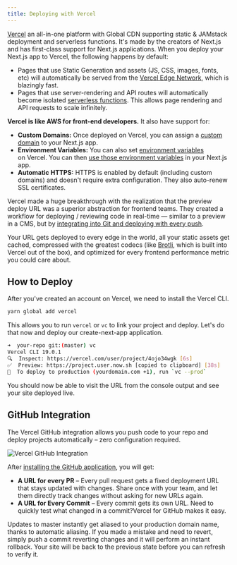 ```yaml
---
title: Deploying with Vercel
---
```


[Vercel](http://vercel.com/) an all-in-one platform with Global CDN supporting static & JAMstack deployment and serverless functions. It's made by the creators of Next.js and has first-class support for Next.js applications. When you deploy your Next.js app to Vercel, the following happens by default:

- Pages that use Static Generation and assets (JS, CSS, images, fonts, etc) will automatically be served from the [Vercel Edge Network](https://vercel.com/edge-network), which is blazingly fast.
- Pages that use server-rendering and API routes will automatically become isolated [serverless functions](https://vercel.com/docs/v2/serverless-functions/introduction). This allows page rendering and API requests to scale infinitely.

**Vercel is like AWS for front-end developers.** It also have support for:

- **Custom Domains:** Once deployed on Vercel, you can assign a [custom domain](https://vercel.com/docs/v2/custom-domains) to your Next.js app.
- **Environment Variables:** You can also set [environment variables](https://zeit.co/docs/v2/build-step#environment-variables) on Vercel. You can then [use those environment variables](https://nextjs.org/docs/api-reference/next.config.js/environment-variables) in your Next.js app.
- **Automatic HTTPS:** HTTPS is enabled by default (including custom domains) and doesn't require extra configuration. They also auto-renew SSL certificates.

Vercel made a huge breakthrough with the realization that the preview deploy URL was a superior abstraction for frontend teams. They created a workflow for deploying / reviewing code in real-time — similar to a preview in a CMS, but by [integrating into Git and deploying with every push](https://vercel.com/github).

Your URL gets deployed to every edge in the world, all your static assets get cached, compressed with the greatest codecs (like [Brotli](https://medium.com/oyotech/how-brotli-compression-gave-us-37-latency-improvement-14d41e50fee4), which is built into Vercel out of the box), and optimized for every frontend performance metric you could care about.

## How to Deploy

After you've created an account on Vercel, we need to install the Vercel CLI.

```bash
yarn global add vercel
```

This allows you to run `vercel` or `vc` to link your project and deploy. Let's do that now and deploy our create-next-app application.

```bash
➜  your-repo git:(master) vc
Vercel CLI 19.0.1
🔍  Inspect: https://vercel.com/user/project/4ojo34wgk [6s]
✅  Preview: https://project.user.now.sh [copied to clipboard] [38s]
📝  To deploy to production (yourdomain.com +1), run `vc --prod`
```

You should now be able to visit the URL from the console output and see your site deployed live.

## GitHub Integration

The Vercel GitHub integration allows you push code to your repo and deploy projects automatically – zero configuration required.

![Vercel GitHub Integration](/img/vercel-github.png)

After [installing the GitHub application](https://vercel.com/github), you will get:

- **A URL for every PR** – Every pull request gets a fixed deployment URL that stays updated with changes. Share once with your team, and let them directly track changes without asking for new URLs again.
- **A URL for Every Commit** – Every commit gets its own URL. Need to quickly test what changed in a commit?Vercel for GitHub makes it easy.

Updates to master instantly get aliased to your production domain name, thanks to automatic aliasing. If you made a mistake and need to revert, simply push a commit reverting changes and it will perform an instant rollback. Your site will be back to the previous state before you can refresh to verify it.
